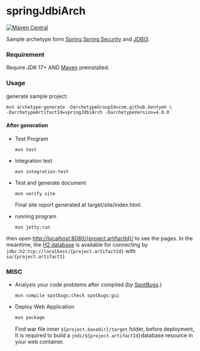 # springJdbiArch

[![Maven Central](https://maven-badges.herokuapp.com/maven-central/com.github.kentyeh/springJdbiArch/badge.svg)](https://maven-badges.herokuapp.com/maven-central/com.github.kentyeh/springJdbiArch)


Sample archetype form [Spring](https://spring.io/projects/spring-framework),[Spring Security](https://spring.io/projects/spring-security) and [JDBI3](http://jdbi.org/).

### Requirement ###

Require JDK 17+ AND [Maven](https://maven.apache.org/) preinstalled.

### Usage ###

generate sample project:
```
mvn archetype:generate -DarchetypeGroupId=com.github.kentyeh \
-DarchetypeArtifactId=springJdbiArch -DarchetypeVersion=4.0.0
```
#### After generation ####
* Test Program

  ```
  mvn test 
  ```
* Integration test

  ```
  mvn integration-test 
  ```
* Test and generate document

  ```
  mvn verify site
  ```
  
  Final site report generated at target/site/index.html.
  
* running program

  ```
  mvn jetty:run
  ```

then open [http://localhost:8080/{project.artifactId}/](http://localhost:8080/springJdbi/) to see the pages. In the meantime, the [H2 database](https://h2database.com/html/main.html) is available for connecting by `jdbc:h2:tcp://localhost/{project.artifactId}` with `sa/{project.artifactI}`
### MISC

* Analysis your code problems after compiled.(by [SpotBugs](https://spotbugs.github.io/).)

  ```
  mvn compile spotbugs:check spotbugs:gui
  ```
  
* Deploy Web Application

  ```bash
  mvn package
  ```

  Find war file inner `${project.basedir}/target` folder, before deployment, It is required to build a `jndi/${project.artifactId}`database resource in your web container.

